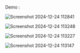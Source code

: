 Demo :


![Screenshot 2024-12-24 112841](https://github.com/user-attachments/assets/6a00d6f0-8dc2-4ec7-9d4b-6cd021013809)

![Screenshot 2024-12-24 113248](https://github.com/user-attachments/assets/ce5ee090-81fe-4a04-abca-2213c322ff3e)

![Screenshot 2024-12-24 113227](https://github.com/user-attachments/assets/5a61d7e1-4fb7-41c8-b507-8878c4cb0506)

![Screenshot 2024-12-24 113147](https://github.com/user-attachments/assets/9d6b5049-5a55-403a-94cb-257a2f8e9325)

